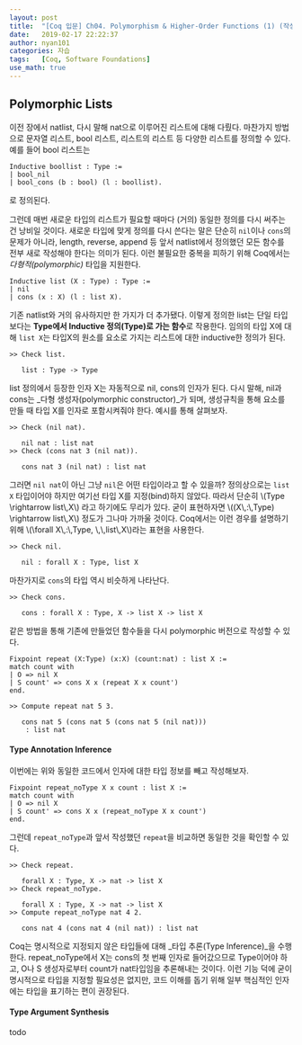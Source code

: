 ```yaml
---
layout: post
title:  "[Coq 입문] Ch04. Polymorphism & Higher-Order Functions (1) (작성중)"
date:   2019-02-17 22:22:37
author: nyan101
categories: 자습
tags:	[Coq, Software Foundations]
use_math: true
---
```




## Polymorphic Lists
이전 장에서 natlist, 다시 말해 nat으로 이루어진 리스트에 대해 다뤘다. 마찬가지 방법으로 문자열 리스트, bool 리스트, 리스트의 리스트 등 다양한 리스트를 정의할 수 있다. 예를 들어 bool 리스트는

```Coq
Inductive boollist : Type :=
| bool_nil
| bool_cons (b : bool) (l : boollist).
```

로 정의된다. 

그런데 매번 새로운 타입의 리스트가 필요할 때마다 (거의) 동일한 정의를 다시 써주는 건 낭비일 것이다. 새로운 타입에 맞게 정의를 다시 쓴다는 말은 단순히 `nil`이나 `cons`의 문제가 아니라, length, reverse, append 등 앞서 natlist에서 정의했던 모든 함수를 전부 새로 작성해야 한다는 의미가 된다. 이런 불필요한 중복을 피하기 위해 Coq에서는 _다형적(polymorphic)_ 타입을 지원한다. 

```Coq
Inductive list (X : Type) : Type :=
| nil
| cons (x : X) (l : list X).
```

기존 natlist와 거의 유사하지만 한 가지가 더 추가됐다. 이렇게 정의한 list는 단일 타입보다는 **Type에서 Inductive 정의(Type)로 가는 함수**로 작용한다. 임의의 타입 X에 대해 `list X`는 타입X의 원소를 요소로 가지는 리스트에 대한 inductive한 정의가 된다.

```Coq
>> Check list.

   list : Type -> Type
```

list 정의에서 등장한 인자 X는 자동적으로 nil, cons의 인자가 된다. 다시 말해, nil과 cons는 _다형 생성자(polymorphic constructor)_가 되며, 생성규칙을 통해 요소를 만들 때 타입 X를 인자로 포함시켜줘야 한다. 예시를 통해 살펴보자.

```Coq
>> Check (nil nat).

   nil nat : list nat
>> Check (cons nat 3 (nil nat)).

   cons nat 3 (nil nat) : list nat
```

그러면 `nil nat`이 아닌 그냥 `nil`은 어떤 타입이라고 할 수 있을까? 정의상으로는 `list X` 타입이어야 하지만 여기선 타입 X를 지정(bind)하지 않았다. 따라서 단순히 \\(Type \\rightarrow list\\,X\\) 라고 하기에도 무리가 있다. 굳이 표현하자면 \\((X\\,:\\,Type) \\rightarrow list\\,X\\) 정도가 그나마 가까울 것이다. Coq에서는 이런 경우를 설명하기 위해 \\(\\forall X\\,:\\,Type, \\,\\,list\\,X\\)라는 표현을 사용한다.

```Coq
>> Check nil.

   nil : forall X : Type, list X
```

마찬가지로 `cons`의 타입 역시 비슷하게 나타난다.

```Coq
>> Check cons.

   cons : forall X : Type, X -> list X -> list X
```

같은 방법을 통해 기존에 만들었던 함수들을 다시 polymorphic 버전으로 작성할 수 있다.

```Coq
Fixpoint repeat (X:Type) (x:X) (count:nat) : list X :=
match count with
| O => nil X
| S count' => cons X x (repeat X x count')
end.
```

```Coq
>> Compute repeat nat 5 3.

   cons nat 5 (cons nat 5 (cons nat 5 (nil nat)))
    : list nat
```

#### Type Annotation Inference

이번에는 위와 동일한 코드에서 인자에 대한 타입 정보를 빼고 작성해보자.

```Coq
Fixpoint repeat_noType X x count : list X :=
match count with
| O => nil X
| S count' => cons X x (repeat_noType X x count')
end.
```

그런데 `repeat_noType`과 앞서 작성했던 `repeat`을 비교하면 동일한 것을 확인할 수 있다.

```Coq
>> Check repeat.

   forall X : Type, X -> nat -> list X
>> Check repeat_noType.

   forall X : Type, X -> nat -> list X
>> Compute repeat_noType nat 4 2.

   cons nat 4 (cons nat 4 (nil nat)) : list nat
```

Coq는 명시적으로 지정되지 않은 타입들에 대해 _타입 추론(Type Inference)_을 수행한다. repeat\_noType에서 X는 cons의 첫 번째 인자로 들어갔으므로 Type이어야 하고, O나 S 생성자로부터 count가 nat타입임을 추론해내는 것이다. 이런 기능 덕에 굳이 명시적으로 타입을 지정할 필요성은 없지만, 코드 이해를 돕기 위해 일부 핵심적인 인자에는 타입을 표기하는 편이 권장된다.

#### Type Argument Synthesis

todo